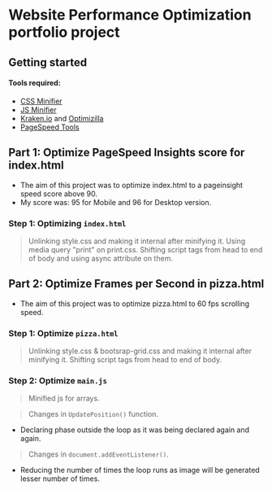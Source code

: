 # Website Performance Optimization portfolio project

## Getting started

#### Tools required:

* [CSS Minifier](https://cssminifier.com/)
* [JS Minifier](https://javascript-minifier.com/)
* [Kraken.io](https://kraken.io/) and [Optimizilla](http://optimizilla.com/)
* [PageSpeed Tools](https://developers.google.com/speed/pagespeed/insights/)

## Part 1: Optimize PageSpeed Insights score for index.html

* The aim of this project was to optimize index.html to a pageinsight speed score above 90.
* My score was: 95 for Mobile and 96 for Desktop version.

### Step 1: Optimizing `index.html`
> Unlinking style.css and making it internal after minifying it.
> Using media query "print" on print.css.
> Shifting script tags from head to end of body and using async attribute on them.

## Part 2: Optimize Frames per Second in pizza.html
* The aim of this project was to optimize pizza.html to 60 fps scrolling speed.

### Step 1: Optimize `pizza.html`
> Unlinking style.css & bootsrap-grid.css and making it internal after minifying it.
> Shifting script tags from head to end of body.

### Step 2: Optimize `main.js`
> Minified js for arrays.

> Changes in `UpdatePosition()` function.
* Declaring phase outside the loop as it was being declared again and again.
> Changes in `document.addEventListener()`.
* Reducing the number of times the loop runs as image will be generated lesser number of times.
